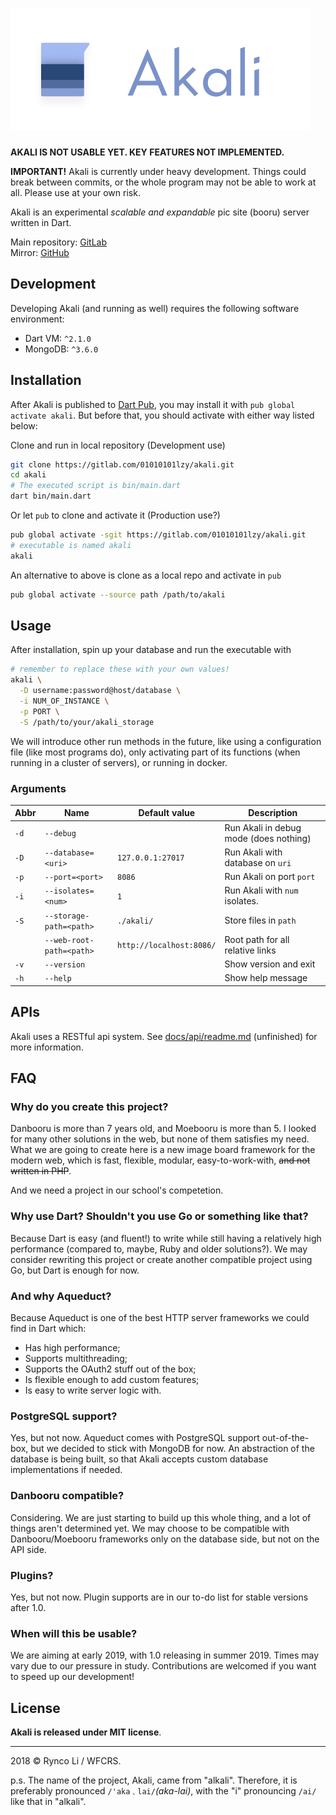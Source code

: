 # ![Akali](res/akali_logo_long.png)

**AKALI IS NOT USABLE YET. KEY FEATURES NOT IMPLEMENTED.**

**IMPORTANT!** 
Akali is currently under heavy development. 
Things could break between commits, or the whole program may not be able to work at all. 
Please use at your own risk.



Akali is an experimental _scalable and expandable_ pic site (booru) server written in Dart.

Main repository: [GitLab](https://gitlab.com/01010101lzy/akali)  
Mirror: [GitHub](https://github.com/01010101lzy/akali)

## Development

Developing Akali (and running as well) requires the following software environment:

- Dart VM: `^2.1.0`
- MongoDB: `^3.6.0`

## Installation

After Akali is published to [Dart Pub](https://pub.dartlang.com/), you may install it with `pub global activate akali`. But before that, you should activate with either way listed below:


Clone and run in local repository (Development use)
```sh
git clone https://gitlab.com/01010101lzy/akali.git
cd akali
# The executed script is bin/main.dart
dart bin/main.dart
```

Or let `pub` to clone and activate it (Production use?)

```sh
pub global activate -sgit https://gitlab.com/01010101lzy/akali.git
# executable is named akali
akali
```

An alternative to above is clone as a local repo and activate in `pub`

```sh
pub global activate --source path /path/to/akali
```


## Usage

After installation, spin up your database and run the executable with

```sh
# remember to replace these with your own values!
akali \
  -D username:password@host/database \
  -i NUM_OF_INSTANCE \
  -p PORT \
  -S /path/to/your/akali_storage
```

We will introduce other run methods in the future, like using a configuration file (like most programs do), only activating part of its functions (when running in a cluster of servers), or running in docker.

### Arguments

| Abbr | Name                     | Default value            | Description                            |
|------|--------------------------|--------------------------|----------------------------------------|
| `-d` | `--debug`                |                          | Run Akali in debug mode (does nothing) |
| `-D` | `--database=<uri>`       | `127.0.0.1:27017`        | Run Akali with database on `uri`       |
| `-p` | `--port=<port>`          | `8086`                   | Run Akali on port `port`               |
| `-i` | `--isolates=<num>`       | `1`                      | Run Akali with `num` isolates.         |
| `-S` | `--storage-path=<path>`  | `./akali/`               | Store files in `path`                  |
|      | `--web-root-path=<path>` | `http://localhost:8086/` | Root path for all relative links       |
| `-v` | `--version`              |                          | Show version and exit                  |
| `-h` | `--help`                 |                          | Show help message                      |

## APIs

Akali uses a RESTful api system. See [docs/api/readme.md]() (unfinished) for more information.

## FAQ

### Why do you create this project?

Danbooru is more than 7 years old, and Moebooru is more than 5. I looked for many other solutions in the web, but none of them satisfies my need. What we are going to create here is a new image board framework for the modern web, which is fast, flexible, modular, easy-to-work-with, ~~and not written in PHP~~.

And we need a project in our school's competetion.

### Why use Dart? Shouldn't you use Go or something like that?

Because Dart is easy (and fluent!) to write while still having a relatively high performance (compared to, maybe, Ruby and older solutions?). We may consider rewriting this project or create another compatible project using Go, but Dart is enough for now.

### And why Aqueduct?

Because Aqueduct is one of the best HTTP server frameworks we could find in Dart which:

- Has high performance;
- Supports multithreading;
- Supports the OAuth2 stuff out of the box;
- Is flexible enough to add custom features;
- Is easy to write server logic with.

### PostgreSQL support?

Yes, but not now. Aqueduct comes with PostgreSQL support out-of-the-box, but we decided to stick with MongoDB for now. An abstraction of the database is being built, so that Akali accepts custom database implementations if needed.

### Danbooru compatible?

Considering. We are just starting to build up this whole thing, and a lot of things aren't determined yet. We may choose to be compatible with Danbooru/Moebooru frameworks only on the database side, but not on the API side.

### Plugins?

Yes, but not now. Plugin supports are in our to-do list for stable versions after 1.0.

### When will this be usable?

We are aiming at early 2019, with 1.0 releasing in summer 2019. Times may vary due to our pressure in study. Contributions are welcomed if you want to speed up our development!

## License

**Akali is released under MIT license**.

---

2018 © Rynco Li / WFCRS.

p.s. The name of the project, Akali, came from "alkali". Therefore, it is preferably pronounced `/'aka﹑lai/`_(aka-lai)_, with the "i" pronouncing `/ai/` like that in "alkali".

